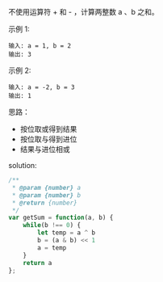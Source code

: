 不使用运算符 + 和 - ​​​​​​​，计算两整数 ​​​​​​​a 、b ​​​​​​​之和。

示例 1:

```text
输入: a = 1, b = 2
输出: 3
```

示例 2:

```text
输入: a = -2, b = 3
输出: 1
```

思路：

- 按位取或得到结果
- 按位取与得到进位
- 结果与进位相或

solution:

```javascript
/**
 * @param {number} a
 * @param {number} b
 * @return {number}
 */
var getSum = function(a, b) {
    while(b !== 0) {
        let temp = a ^ b
        b = (a & b) << 1
        a = temp
    }
    return a
};
```
